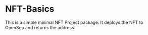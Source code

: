 # NFT-Basics

This is a simple minimal NFT Project package. It deploys the NFT to OpenSea and returns the address.
